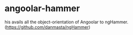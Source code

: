 angoolar-hammer
===============

his avails all the object-orientation of Angoolar to ngHammer. (https://github.com/danmasta/ngHammer)
